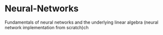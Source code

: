 # Neural-Networks
Fundamentals of neural networks and the underlying linear algebra (neural network implementation from scratch)ch
